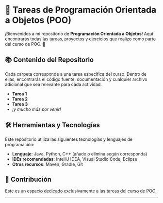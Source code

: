 # 🚀 Tareas de Programación Orientada a Objetos (POO)

¡Bienvenidos a mi repositorio de **Programación Orientada a Objetos**! Aquí encontrarás todas las tareas, proyectos y ejercicios que realizo como parte del curso de POO. 🌟

## 📚 Contenido del Repositorio

Cada carpeta corresponde a una tarea específica del curso. Dentro de ellas, encontrarás el código fuente, documentación y cualquier archivo adicional que sea relevante para cada actividad.

- **Tarea 1** 
- **Tarea 2** 
- **Tarea 3** 
- _¡y mucho más por venir!_

## 🛠️ Herramientas y Tecnologías

Este repositorio utiliza las siguientes tecnologías y lenguajes de programación:

- **Lenguaje:** Java, Python, C++ (añade o elimina según corresponda)
- **IDEs recomendadas:** IntelliJ IDEA, Visual Studio Code, Eclipse
- **Otros recursos:** Maven, Gradle, Git

## 🤝 Contribución

Este es un espacio dedicado exclusivamente a las tareas del curso de POO. 



---



